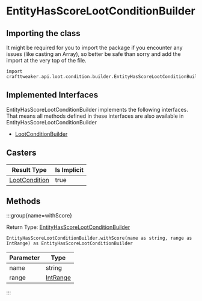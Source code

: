 # EntityHasScoreLootConditionBuilder

## Importing the class

It might be required for you to import the package if you encounter any issues (like casting an Array), so better be safe than sorry and add the import at the very top of the file.
```zenscript
import crafttweaker.api.loot.condition.builder.EntityHasScoreLootConditionBuilder;
```


## Implemented Interfaces
EntityHasScoreLootConditionBuilder implements the following interfaces. That means all methods defined in these interfaces are also available in EntityHasScoreLootConditionBuilder

- [LootConditionBuilder](/vanilla/api/loot/condition/builder/LootConditionBuilder)

## Casters

|                        Result Type                         | Is Implicit |
|------------------------------------------------------------|-------------|
| [LootCondition](/vanilla/api/loot/condition/LootCondition) | true        |

## Methods

:::group{name=withScore}

Return Type: [EntityHasScoreLootConditionBuilder](/vanilla/api/loot/condition/builder/EntityHasScoreLootConditionBuilder)

```zenscript
EntityHasScoreLootConditionBuilder.withScore(name as string, range as IntRange) as EntityHasScoreLootConditionBuilder
```

| Parameter |                  Type                  |
|-----------|----------------------------------------|
| name      | string                                 |
| range     | [IntRange](/vanilla/api/loot/IntRange) |


:::


